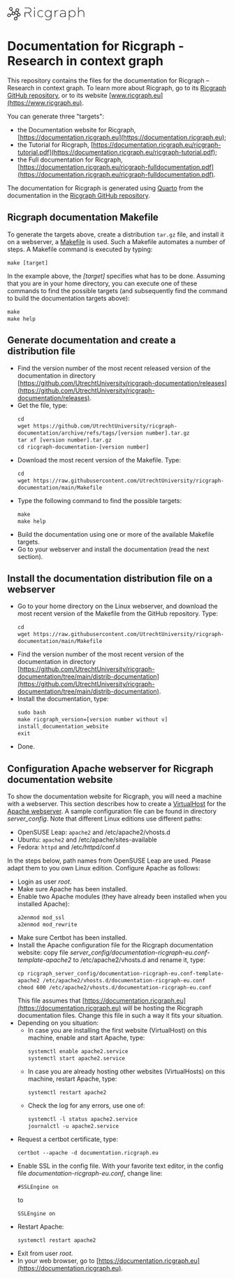 <img alt="Ricgraph logo" src="https://raw.githubusercontent.com/UtrechtUniversity/ricgraph/refs/heads/main/docs/images/ricgraph_logo.png" height="30">

# Documentation for Ricgraph - Research in context graph

This repository contains the files for the
documentation for Ricgraph – Research in context graph.
To learn more about
Ricgraph, go to its 
[Ricgraph GitHub repository](https://github.com/UtrechtUniversity/ricgraph),
or to its website
[www.ricgraph.eu](https://www.ricgraph.eu).

You can generate three "targets":

* the Documentation website for Ricgraph,
  [https://documentation.ricgraph.eu](https://documentation.ricgraph.eu);
* the Tutorial for Ricgraph,
  [https://documentation.ricgraph.eu/ricgraph-tutorial.pdf](https://documentation.ricgraph.eu/ricgraph-tutorial.pdf);
* the Full documentation for Ricgraph,
  [https://documentation.ricgraph.eu/ricgraph-fulldocumentation.pdf](https://documentation.ricgraph.eu/ricgraph-fulldocumentation.pdf).


The documentation for Ricgraph is generated using
[Quarto](https://www.quarto.org)
from the documentation in the
[Ricgraph GitHub repository](https://github.com/UtrechtUniversity/ricgraph).

## Ricgraph documentation Makefile
To generate the targets above, create a distribution `tar.gz` file, and install it
on a webserver, a [Makefile](https://www.gnu.org/software/make) is used.
Such a Makefile automates a number of steps.
A Makefile command is executed by typing:
```
make [target]
```
In the example above, the *[target]* specifies what has to be done.
Assuming that you are in your home directory, you can
execute one of these commands to find the possible targets
(and subsequently find the command to build the documentation targets above):
```
make
make help
```


## Generate documentation and create a distribution file

* Find the version number of the most recent released version of the documentation
  in directory
  [https://github.com/UtrechtUniversity/ricgraph-documentation/releases](https://github.com/UtrechtUniversity/ricgraph-documentation/releases).
* Get the file, type:
  ```
  cd
  wget https://github.com/UtrechtUniversity/ricgraph-documentation/archive/refs/tags/[version number].tar.gz
  tar xf [version number].tar.gz
  cd ricgraph-documentation-[version number]
  ```
* Download the most recent version of the Makefile. Type:
  ```
  cd
  wget https://raw.githubusercontent.com/UtrechtUniversity/ricgraph-documentation/main/Makefile
  ```
* Type the following command to find the possible targets:
  ```
  make
  make help
  ```
* Build the documentation using one or more of the available Makefile targets.
* Go to your webserver and install the documentation (read the next section).


## Install the documentation distribution file on a webserver

* Go to your home directory on the Linux webserver, and
  download the most recent version of the Makefile from the GitHub repository. Type:
  ```
  cd
  wget https://raw.githubusercontent.com/UtrechtUniversity/ricgraph-documentation/main/Makefile
  ```
* Find the version number of the most recent version of the documentation
  in directory 
  [https://github.com/UtrechtUniversity/ricgraph-documentation/tree/main/distrib-documentation](https://github.com/UtrechtUniversity/ricgraph-documentation/tree/main/distrib-documentation).
* Install the documentation, type:
  ```
  sudo bash
  make ricgraph_version=[version number without v] install_documentation_website
  exit
  ```
* Done.


## Configuration Apache webserver for Ricgraph documentation website
To show the documentation website for Ricgraph, you will need a machine with a webserver.
This section describes how to create a 
[VirtualHost](https://en.wikipedia.org/wiki/Virtual_hosting) for the 
[Apache webserver](https://httpd.apache.org).
A sample configuration file can be found in directory
*server_config*.
Note that different Linux editions use different paths: 

* OpenSUSE Leap: `apache2` and /etc/apache2/vhosts.d
* Ubuntu: `apache2` and /etc/apache/sites-available
* Fedora: `httpd` and /etc/httpd/conf.d

In the steps below, path names from
OpenSUSE Leap are used. Please adapt them to you own Linux edition.
Configure Apache as follows:

* Login as user *root*.
* Make sure Apache has been installed.
* Enable two Apache modules (they have already been installed when you installed Apache):
  ```
  a2enmod mod_ssl
  a2enmod mod_rewrite
  ```
* Make sure Certbot has been installed.
* Install the Apache configuration file for the Ricgraph documentation website:
  copy file
  *server_config/documentation-ricgraph-eu.conf-template-apache2*
  to /etc/apache2/vhosts.d and rename it, type:
  ```
  cp ricgraph_server_config/documentation-ricgraph-eu.conf-template-apache2 /etc/apache2/vhosts.d/documentation-ricgraph-eu.conf
  chmod 600 /etc/apache2/vhosts.d/documentation-ricgraph-eu.conf
  ```
  This file assumes that
  [https://documentation.ricgraph.eu](https://documentation.ricgraph.eu)
  will be hosting the Ricgraph documentation files.
  Change this file in such a way it fits your situation.
* Depending on you situation:
  * In case you are installing the first website (VirtualHost)
    on this machine, enable and start Apache, type:
    ``` 
    systemctl enable apache2.service
    systemctl start apache2.service
    ```
  * In case you are already hosting other websites (VirtualHosts)
    on this machine, restart Apache, type:
    ```
    systemctl restart apache2
    ```
  * Check the log for any errors, use one of:
    ```
    systemctl -l status apache2.service
    journalctl -u apache2.service
    ```
* Request a certbot certificate, type:
  ```
  certbot --apache -d documentation.ricgraph.eu
  ```
* Enable SSL in the config file. With your favorite text editor, in the config file
  *documentation-ricgraph-eu.conf*, change line:
  ```
  #SSLEngine on
  ```
  to
  ```
  SSLEngine on
  ```
* Restart Apache:  
  ```
  systemctl restart apache2
  ```
* Exit from user *root*.
* In your web browser, go to
  [https://documentation.ricgraph.eu](https://documentation.ricgraph.eu).
